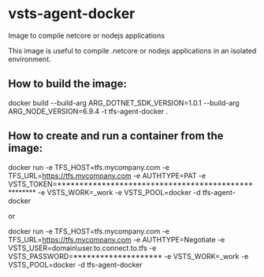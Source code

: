 # vsts-agent-docker

Image to compile netcore or nodejs applications

This image is useful to compile .netcore or nodejs applications in an isolated environment.


## How to build the image:

docker build --build-arg ARG_DOTNET_SDK_VERSION=1.0.1 --build-arg ARG_NODE_VERSION=6.9.4 -t tfs-agent-docker .


## How to create and run a container from the image:

docker run -e TFS_HOST=tfs.mycompany.com -e TFS_URL=https://tfs.mycompany.com -e AUTHTYPE=PAT -e VSTS_TOKEN=**************************************************** -e VSTS_WORK=_work -e VSTS_POOL=docker -d tfs-agent-docker

or 

docker run -e TFS_HOST=tfs.mycompany.com -e TFS_URL=https://tfs.mycompany.com -e AUTHTYPE=Negotiate -e VSTS_USER=domain\user.to.connect.to.tfs -e VSTS_PASSWORD=******************** -e VSTS_WORK=_work -e VSTS_POOL=docker -d tfs-agent-docker




